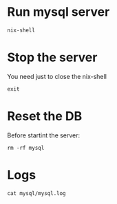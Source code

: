 # Run mysql server

```
nix-shell
```

# Stop the server

You need just to close the nix-shell

`exit`

# Reset the DB

Before startint the server:

```
rm -rf mysql
```


# Logs

`cat mysql/mysql.log`


